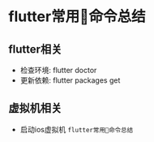 # flutter常用命令总结

## flutter相关

* 检查环境: flutter doctor
* 更新依赖: flutter packages get

## 虚拟机相关

* 启动ios虚拟机 `flutter常用命令总结`